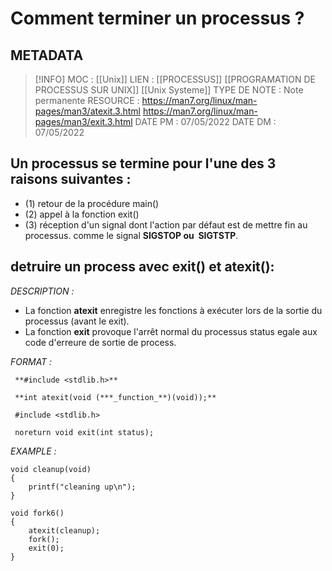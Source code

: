 # Comment terminer un processus ?

## METADATA
> [!INFO]
> MOC                    : [[Unix]]
> LIEN                     :  [[PROCESSUS]] [[PROGRAMATION DE PROCESSUS SUR UNIX]] [[Unix Systeme]] 
> TYPE DE NOTE   : Note permanente
>  RESOURCE        : https://man7.org/linux/man-pages/man3/atexit.3.html https://man7.org/linux/man-pages/man3/exit.3.html
> DATE PM             : 07/05/2022
> DATE DM             : 07/05/2022


## Un processus se termine pour l'une des 3 raisons suivantes :
- (1) retour de la procédure main()
- (2) appel à la fonction exit()
- (3) réception d'un signal dont l'action par défaut est de mettre fin au processus.
comme le signal **SIGSTOP ou  SIGTSTP**.
## detruire un process avec exit() et atexit():
*DESCRIPTION :*
- La fonction **atexit** enregistre les fonctions à exécuter lors de la sortie du processus (avant le exit).
- La fonction **exit**  provoque l'arrêt normal du processus status egale aux code d'erreure de sortie de process.

*FORMAT :*

````
 **#include <stdlib.h>**

 **int atexit(void (***_function_**)(void));**
 
 #include <stdlib.h>

 noreturn void exit(int status);

````

*EXAMPLE :*

````
void cleanup(void) 
{ 
	printf("cleaning up\n"); 
} 

void fork6() 
{ 
	atexit(cleanup); 
	fork(); 
	exit(0); 
}

````